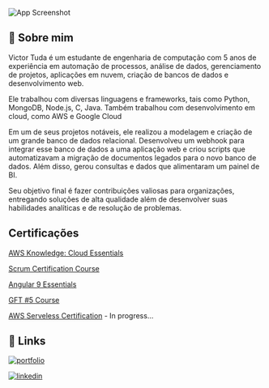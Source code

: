 ![App Screenshot](https://media.licdn.com/dms/image/D4D16AQHc-kpBFA-cPw/profile-displaybackgroundimage-shrink_350_1400/0/1687885051240?e=1697673600&v=beta&t=Wy0j0pOdNBmbXiEwxp8elxmW60fK4E7mb3zVfpqC1u8)


## 👋 Sobre mim
Victor Tuda é um estudante de engenharia de computação com 5 anos de experiência em automação de processos, análise de dados, gerenciamento de projetos, aplicações em nuvem, criação de bancos de dados e desenvolvimento web.

Ele trabalhou com diversas linguagens e frameworks, tais como Python, MongoDB, Node.js, C, Java. Também trabalhou com desenvolvimento em cloud, como AWS e Google Cloud

Em um de seus projetos notáveis, ele realizou a modelagem e criação de um grande banco de dados relacional. Desenvolveu um webhook para integrar esse banco de dados a uma aplicação web e criou scripts que automatizavam a migração de documentos legados para o novo banco de dados. Além disso, gerou consultas e dados que alimentaram um painel de BI.

Seu objetivo final é fazer contribuições valiosas para organizações, entregando soluções de alta qualidade além de desenvolver suas habilidades analíticas e de resolução de problemas.


## Certificações

[AWS Knowledge: Cloud Essentials](https://www.credly.com/badges/ceb556b7-bb84-4d36-b414-34eb665a1d2b/linked_in_profile)

[Scrum Certification Course](https://udemy-certificate.s3.amazonaws.com/image/UC-191ed850-fbaf-41c6-8f1d-0d2edbde84b8.jpg)

[Angular 9 Essentials](https://www.cod3r.com.br/certificates/04aylh4lqt)

[GFT #5 Course](https://www.dio.me/certificate/B04EFF2A/share)

[AWS Serveless Certification](https://www.aws.training/) - In progress...

## 🔗 Links
[![portfolio](https://img.shields.io/badge/dio.me_-victor_tuda-000?style=for-the-badge&logo=ko-fi&logoColor=white)](https://www.dio.me/users/victor_gtuda)

[![linkedin](https://img.shields.io/badge/linkedin-0A66C2?style=for-the-badge&logo=linkedin&logoColor=white)](https://www.linkedin.com/in/victor-tuda/)



